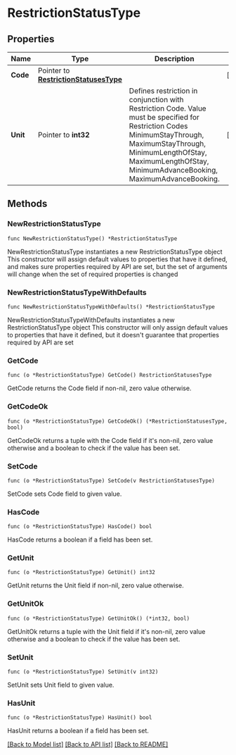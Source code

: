 # RestrictionStatusType

## Properties

Name | Type | Description | Notes
------------ | ------------- | ------------- | -------------
**Code** | Pointer to [**RestrictionStatusesType**](RestrictionStatusesType.md) |  | [optional] 
**Unit** | Pointer to **int32** | Defines restriction in conjunction with Restriction Code. Value must be specified for Restriction Codes MinimumStayThrough, MaximumStayThrough, MinimumLengthOfStay, MaximumLengthOfStay, MinimumAdvanceBooking, MaximumAdvanceBooking. | [optional] 

## Methods

### NewRestrictionStatusType

`func NewRestrictionStatusType() *RestrictionStatusType`

NewRestrictionStatusType instantiates a new RestrictionStatusType object
This constructor will assign default values to properties that have it defined,
and makes sure properties required by API are set, but the set of arguments
will change when the set of required properties is changed

### NewRestrictionStatusTypeWithDefaults

`func NewRestrictionStatusTypeWithDefaults() *RestrictionStatusType`

NewRestrictionStatusTypeWithDefaults instantiates a new RestrictionStatusType object
This constructor will only assign default values to properties that have it defined,
but it doesn't guarantee that properties required by API are set

### GetCode

`func (o *RestrictionStatusType) GetCode() RestrictionStatusesType`

GetCode returns the Code field if non-nil, zero value otherwise.

### GetCodeOk

`func (o *RestrictionStatusType) GetCodeOk() (*RestrictionStatusesType, bool)`

GetCodeOk returns a tuple with the Code field if it's non-nil, zero value otherwise
and a boolean to check if the value has been set.

### SetCode

`func (o *RestrictionStatusType) SetCode(v RestrictionStatusesType)`

SetCode sets Code field to given value.

### HasCode

`func (o *RestrictionStatusType) HasCode() bool`

HasCode returns a boolean if a field has been set.

### GetUnit

`func (o *RestrictionStatusType) GetUnit() int32`

GetUnit returns the Unit field if non-nil, zero value otherwise.

### GetUnitOk

`func (o *RestrictionStatusType) GetUnitOk() (*int32, bool)`

GetUnitOk returns a tuple with the Unit field if it's non-nil, zero value otherwise
and a boolean to check if the value has been set.

### SetUnit

`func (o *RestrictionStatusType) SetUnit(v int32)`

SetUnit sets Unit field to given value.

### HasUnit

`func (o *RestrictionStatusType) HasUnit() bool`

HasUnit returns a boolean if a field has been set.


[[Back to Model list]](../README.md#documentation-for-models) [[Back to API list]](../README.md#documentation-for-api-endpoints) [[Back to README]](../README.md)



